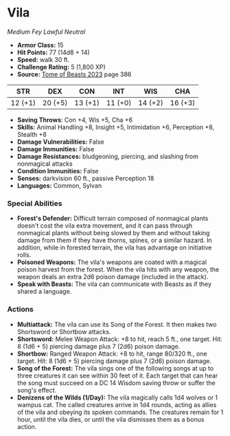 # Vila

*Medium* *Fey* *Lawful Neutral*

- **Armor Class:** 15
- **Hit Points:** 77 (14d8 + 14)
- **Speed:** walk 30 ft.
- **Challenge Rating:** 5 (1,800 XP)
- **Source:** [Tome of Beasts 2023](https://koboldpress.com/kpstore/product/tome-of-beasts-1-2023-edition/) page 386

| STR | DEX | CON | INT | WIS | CHA |
| --- | --- | --- | --- | --- | --- |
| 12 (+1) | 20 (+5) | 13 (+1) | 11 (+0) | 14 (+2) | 16 (+3) |

- **Saving Throws**: Con +4, Wis +5, Cha +6
- **Skills:** Animal Handling +8, Insight +5, Intimidation +6, Perception +8, Stealth +8
- **Damage Vulnerabilities:** False
- **Damage Immunities:** False
- **Damage Resistances:** bludgeoning, piercing, and slashing from nonmagical attacks
- **Condition Immunities:** False
- **Senses:** darkvision 60 ft., passive Perception 18
- **Languages:** Common, Sylvan

### Special Abilities

- **Forest's Defender:** Difficult terrain composed of nonmagical plants doesn't cost the vila extra movement, and it can pass through nonmagical plants without being slowed by them and without taking damage from them if they have thorns, spines, or a similar hazard. In addition, while in forested terrain, the vila has advantage on initiative rolls.
- **Poisoned Weapons:** The vila's weapons are coated with a magical poison harvest from the forest. When the vila hits with any weapon, the weapon deals an extra 2d6 poison damage (included in the attack).
- **Speak with Beasts:** The vila can communicate with Beasts as if they shared a language.

### Actions

- **Multiattack:** The vila can use its Song of the Forest. It then makes two Shortsword or Shortbow attacks.
- **Shortsword:** Melee Weapon Attack: +8 to hit, reach 5 ft., one target. Hit: 8 (1d6 + 5) piercing damage plus 7 (2d6) poison damage.
- **Shortbow:** Ranged Weapon Attack: +8 to hit, range 80/320 ft., one target. Hit: 8 (1d6 + 5) piercing damage plus 7 (2d6) poison damage.
- **Song of the Forest:** The vila sings one of the following songs at up to three creatures it can see within 30 feet of it. Each target that can hear the song must succeed on a DC 14 Wisdom saving throw or suffer the song's effect.
- **Denizens of the Wilds (1/Day):** The vila magically calls 1d4 wolves or 1 wampus cat. The called creatures arrive in 1d4 rounds, acting as allies of the vila and obeying its spoken commands. The creatures remain for 1 hour, until the vila dies, or until the vila dismisses them as a bonus action.
